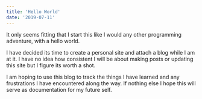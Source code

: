 ```yaml
---
title: 'Hello World'
date: '2019-07-11'
---
```


It only seems fitting that I start this like I would any other programming adventure, with a hello world.

I have decided its time to create a personal site and attach a blog while I am at it. I have no idea how consistent I will be about making posts or updating this site but I figure its worth a shot.

I am hoping to use this blog to track the things I have learned and any frustrations I have encountered along the way. If nothing else I hope this will serve as documentation for my future self.